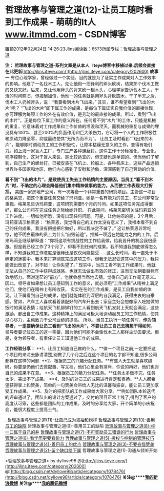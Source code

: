 
# 哲理故事与管理之道(12)-让员工随时看到工作成果 - 萌萌的It人 www.itmmd.com - CSDN博客


置顶2012年02月24日 14:26:23[Jlins](https://me.csdn.net/dyllove98)阅读数：6573所属专栏：[哲理故事与管理之道](https://blog.csdn.net/column/details/philosophy.html)


**注： 哲理故事与管理之道-系列文章是从本人   Iteye博客中移植过来.后续会直接在此更新**[http://jlins.iteye.com/](http://jlins.iteye.com/category/202600)
**故事一**
有位心理学家，曾经做过一个实验，目的就是为了证实工作成果对人工作效率的影响。他雇了一名伐木工人，先让他用一把锋利的斧头砍树，结果那个伐木工做的又快又好。后来，又让他用斧头的背来砍一根木头，心理学家告诉伐木工人，干活的时间照旧，但报酬加倍，他惟一的任务就是用斧头背砍圆木。干了半天之后，伐木工人扔掉斧头，说：“我要看到木片飞出来。”
其实，谁不希望看到“飞出的木片”呢？
“飞出的木片”即下属工作的成果，是每位下属证实自我价值的直接体现，亦可理解为每项工作的外在有效价值，是劳动的最直接的成果。所以，看到“飞出的木片”，正是每位下属工作的意义所在。任何看不到“木片”的工作，只能是机械的重复，它意味着对工作成果和工作价值的埋没和湮灭。而机械的重复与成果的埋没具有100%、甚至200%的负面作用和巨大杀伤力，它可将一个人的工作积极性和原动力降至零，抑或最终使其“无所为而不为”。
让员工及时看到“飞出来的木片”，能够即时调动员工的工作积极性，让原本枯燥无意义的工作，变得有吸引力。如上海一家盲人工厂，专门生产各种螺丝钉。这件工作十分标准化、专业化，程序控制化，这对于盲人来说，是比较适宜的，但无疑也是单调的。但当他们了解到，自己生产的螺丝钉，已被安装在飞机上、轮船上、各种机床上，这些产品远销世界许多国家和地区，他们内心感到了安慰和骄傲，深深感到了自己劳动的价值。

**看不到“飞出的木片”，是致使员工失去工作热情的主要原因。当员工“看不到木片”时，不确定的心理会降低他们集中精神做事的能力，从而使工作表现大打折扣。**
美国一家房地产公司，有一次筹备一个非常重要的研究项目。主管这一项目的格莱恩，把这个重要任务交给了玛莉亚。她是一名有能力的员工，在公司非常受重视。格莱恩告诉玛莉亚，这项研究需要5个月的时间。如果这项任务完成得很好，那么公司将在完成任务之际给她升职。
在此期间，格莱恩密切关注玛莉亚的工作进度。一切如他所愿，没有出现任何问题。可是，让他纳闷的是，3个月后，玛莉亚请示格莱恩：
“格莱恩，我觉得自己的工作太没有意义了，我根本看不到自己的任何成果，我没有把握把它做好，所以我决定不做了。”
这让格莱恩非常吃惊，他不明白最棒的员工为什么“自毁前途”，推掉一项远在她能力之内的工作。后来玛莉亚继续解释道：“你将这项有挑战性的工作给我做，给我晋升的机会我很感激。但是我已经工作了3个月了，却看不到任何的成果。我不知道我到底做得怎么样，不知道我的工作进度是很棒还是仅仅尚能接受……这么长时间，我一直处于不确定的迷雾中。我本来打算彻底完成这项工作，但我无法忍受这其中的压力，我只能做出改变了。对不起！让你失望了。”
现实中，当员工看不到工作成果时，他就无法从自己的工作中获得成就感，也就无法做出有效的修正，进而无法朝着目标有效地努力。面对迷茫的“前方”，他就会想当然地去猜，觉得自己的工作毫无意义。因此，领导者如果想让员工感知到工作的意义，就必须用“工作成果”从精神上满足他们，使他们在精神上有所收获。
实实在在的工作成果，是员工自我价值的体现。让下属看到自己的成果，他们就能体验到深层的自我满足，获得由衷的自豪感。譬如，汽车工人喜欢看着装配好的汽车开出去；家庭主妇会想像家人吃她做的饭时的满足表情；给航天飞机铆铆钉的工人看到航天飞机发射上天就会满足，这些激励，都出自工作成果。这种精神上的满足可极大地调动起员工的工作热情，使其尽心尽力，主动致力于公司业绩的提高。
所以，当员工执行一项任务时，**作为领导者，一定要确保让员工看到“飞出的木片”，不要让员工自己去猜想干得如何**。领导者要记住员工的这一需要，因为他们可能不会像伐木工人那样主动去要求。但是，身为领导者，有责任让员工知道他工作的成果。

**工作经验分享：**
**1、让员工知道自己做的什么。**做一个项目之前,一定要把这个项目的来龙去脉讲清楚,别做了几个月之后连这个项目的名字都不知道,很多公司都存在这样的问题.
**2、根据员工的兴趣分配任务。**有些人天生就是喜欢编码，你要是仍他们去做配置、写文档，他们心里会有排斥，你说的再好，他们也对自己的成果不在意。
**3、根据员工的能力分配任务。**任务太多做不完，任务太少，突出不了成果。
**4、及时的对员工的成果进行肯定和表扬。**人人都希望获得掌上和赞美，简单的一句赞美会带给人无比的温馨和振奋，能让员工更加享受工作成果。
**5、及时的把团队的工作成果给大家分享。**例如团队本轮迭代的评审通过了，团队出的设计方案通过了，交付的项目正常上线了,得到了客户的高度认可等，这些都是团队的工作成果，及时的分享给大家，开个简单的小庆祝会，能很大程度上提高士气。

[  ](http://blog.csdn.net/dyllove98/article/details/7286616)哲理故事与管理之道(11)-让[自己成为领袖和榜样](http://blog.csdn.net/dyllove98/article/details/7286616)
[哲理故事与管理之道(10)-善用员工的缺陷](http://blog.csdn.net/dyllove98/article/details/7281921)
哲理故事与管理之道(9)-善用员工的缺陷
[哲理故事与管理之道(8)-挖一口属于自己的井](http://blog.csdn.net/dyllove98/article/details/7275320)
[哲理故事与管理之道(7)-不可奖励员工错误的行为](http://blog.csdn.net/dyllove98/article/details/7266950)
[哲理故事与管理之道(6)-看学历更要看能力](http://blog.csdn.net/dyllove98/article/details/7266936)
[哲理故事与管理之道(5)-授权与控制的管理技巧](http://blog.csdn.net/dyllove98/article/details/7261882)
[哲理故事与管理之道(4)-善用员工的优点](http://blog.csdn.net/dyllove98/article/details/7261871)
[哲理故事与管理之道(3)-不要吝惜赞美](http://blog.csdn.net/dyllove98/article/details/7261853)
[哲理故事与管理之道(2)-留个缺口给下属](http://blog.csdn.net/dyllove98/article/details/7261814)
哲理故事与管理之道(1)-沟通从倾听开始


<哲理故事与管理之道> by dyllove98
@[http://jlins.iteye.com/](http://jlins.iteye.com/category/202600)
@[http://blog.csdn.net/dyllove98/article/category/1078476](http://blog.csdn.net/dyllove98/article/category/1078476)
**关注@****[我的新浪微博](http://weibo.com/dyllove98)**
**关注@****[我的腾讯微博](http://t.qq.com/dyllove98)**

<script type="text/javascript" src="http://pagead2.googlesyndication.com/pagead/show_ads.js"></script>

